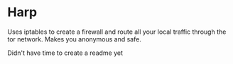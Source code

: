 # Harp
Uses iptables to create a firewall and route all your local traffic through the tor network. Makes you anonymous and safe.

Didn't have time to create a readme yet
